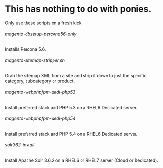 This has nothing to do with ponies.
============
Only use these scripts on a fresh kick.


###### magento-dbsetup-percona56-only
Installs Percona 5.6.


###### magento-sitemap-stripper.sh
Grab the sitemap XML from a site and strip it down to just the specific category, subcategory or product.


###### magento-webphpfpm-dedi-php53
Install preferred stack and PHP 5.3 on a RHEL6 Dedicated server.


###### magento-webphpfpm-dedi-php54
Install preferred stack and PHP 5.4 on a RHEL6 Dedicated server.


###### solr362-install
Install Apache Solr 3.6.2 on a RHEL6 or RHEL7 server (Cloud or Dedicated).
